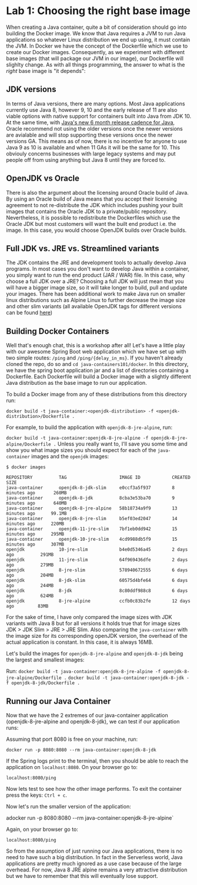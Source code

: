 # Lab 1: Choosing the right base image

When creating a Java container, quite a bit of consideration should go into building the Docker image. We know that Java requires a JVM to run Java applications so whatever Linux distribution we end up using, it must contain the JVM. In Docker we have the concept of the Dockerfile which we use to create our Docker images. Consequently, as we experiment with different base images (that will package our JVM in our image), our Dockerfile will slighlty change. As with all things programming, the answer to what is the _right_ base image is "it depends":

## JDK versions

In terms of Java versions, there are many options. Most Java applications currently use Java 8, however 9, 10 and the early release of 11 are also viable options with native support for containers built into Java from JDK 10. At the same time, with [Java's new 6 month release cadence for Java](https://blogs.oracle.com/java-platform-group/update-and-faq-on-the-java-se-release-cadence), Oracle recommend not using the older versions once the newer versions are avialable and will stop supporting these versions once the newer versions GA. This means as of now, there is no incentive for anyone to use Java 9 as 10 is available and when 11 GAs it will be the same for 10. This obviouly concerns businesses with large legacy systems and may put people off from using anything but Java 8 until they are forced to. 

## OpenJDK vs Oracle

There is also the argument about the licensing around Oracle build of Java. By using an Oracle build of Java means that you accept their licensing agreement to not re-distribute the JDK which includes pushing your built images that contains the Oracle JDK to a private/public repository. Nevertheless, it is possible to redistribute the Dockerfiles which use the Oracle JDK but most customers will want the built end product i.e. the image. In this case, you would choose OpenJDK builds over Oracle builds. 

## Full JDK vs. JRE vs. Streamlined variants 

The JDK contains the JRE and development tools to actually develop Java programs. In most cases you don't want to develop Java within a container, you simply want to run the end product (JAR / WAR) file. In this case, why choose a full JDK over a JRE? Choosing a full JDK will just mean that you will have a bigger image size, so it will take longer to build, pull and update your images. There has been additional work to make Java run on smaller linux distributions such as Alpine Linux to further decrease the image size and other slim variants (all available OpenJDK tags for different versions can be found [here](https://hub.docker.com/_/openjdk/))

## Building Docker Containers

Well that's enough chat, this is a workshop after all! Let's have a little play with our awesome Spring Boot web application which we have set up with two simple routes: `/ping` and `/ping/{delay_in_ms}`. If you haven't already cloned the repo, do so and `cd java-containers101/docker`. In this directory, we have the spring boot application jar and a list of directories containing a Dockerfile. Each Dockerfile will build a Docker image with a slightly different Java distribution as the base image to run our application. 

To build a Docker image from any of these distributions from this directory run:

`docker build -t java-container:<openjdk-distribution> -f <openjdk-distribution>/Dockerfile .`

For example, to build the application with `openjdk-8-jre-alpine`, run:

`docker build -t java-container:openjdk-8-jre-alpine -f openjdk-8-jre-alpine/Dockerfile .`
Unless you really want to, I'll save you some time and show you what image sizes you should expect for each of the `java-container` images and the `openjdk` images:

```
$ docker images

REPOSITORY          TAG                    IMAGE ID            CREATED             SIZE
java-container      openjdk-8-jdk-slim     e0ccf3a5f937        8 minutes ago       260MB
java-container      openjdk-8-jdk          8cba3e53ba70        9 minutes ago       640MB
java-container      openjdk-8-jre-alpine   58b18734a9f9        13 minutes ago      99.1MB
java-container      openjdk-8-jre-slim     b5ef03ed2047        14 minutes ago      220MB
java-container      openjdk-11-jre-slim    7bf1eb0dd942        15 minutes ago      295MB
java-container      openjdk-10-jre-slim    4cd9988db5f9        15 minutes ago      307MB
openjdk             10-jre-slim            b4e0d5346a45        2 days ago          291MB
openjdk             11-jre-slim            64f969436dfe        2 days ago          279MB
openjdk             8-jre-slim             578940672555        6 days ago          204MB
openjdk             8-jdk-slim             60575d4bfe64        6 days ago          244MB
openjdk             8-jdk                  8c80ddf988c8        6 days ago          624MB
openjdk             8-jre-alpine           ccfb0c83b2fe        12 days ago         83MB
```

For the sake of time, I have only compared the image sizes with JDK variants with Java 8 but for all versions it holds true that for image sizes JDK > JDK Slim > JRE > JRE Slim. Also comparing the `java-container` with the image size for its corresponding openJDK version, the overhead of the actual application is constant. In this case, it is always 16MB. 

Let's build the images for `openjdk-8-jre-alpine` and `openjdk-8-jdk` being the largest and smallest images:

Run:
`docker build -t java-container:openjdk-8-jre-alpine -f openjdk-8-jre-alpine/Dockerfile .`
`docker build -t java-container:openjdk-8-jdk -f openjdk-8-jdk/Dockerfile .`

## Running our Java Container 

Now that we have the 2 extremes of our java-container application (openjdk-8-jre-alpine and openjdk-8-jdk), we can test if our application runs:

Assuming that port 8080 is free on your machine, run:

`docker run -p 8080:8080 --rm java-container:openjdk-8-jdk`

If the Spring logs print to the terminal, then you should be able to reach the application on `localhost:8080`. On your browser go to:

`localhost:8080/ping`

Now lets test to see how the other image performs. To exit the container press the keys: `Ctrl + c`.

Now let's run the smaller version of the application:

adocker run -p 8080:8080 --rm java-container:openjdk-8-jre-alpine`

Again, on your browser go to:

`localhost:8080/ping`

So from the assumption of just running our Java applications, there is no need to have such a big distribution. In fact in the Serverless world, Java applications are pretty much ignored as a use case because of the large overhead. For now, Java 8 JRE alpine remains a very attractive distribution but we have to remember that this will eventually lose support. 

